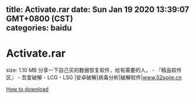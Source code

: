 
title: Activate.rar
date: Sun Jan 19 2020 13:39:07 GMT+0800 (CST)    
categories: baidu
---

# Activate.rar
size: 1.10 MB
 分享一下自己买的数据恢复软件，给有需要的人， - 『精品软件区』 - 吾爱破解 - LCG - LSG |安卓破解|病毒分析|破解软件|www.52pojie.cn
 

[How to download](https://bpcam.bemobtrk.com/go/2ceec3aa-1ca2-46d6-b9ff-aaa5c184517c?jno=4545)